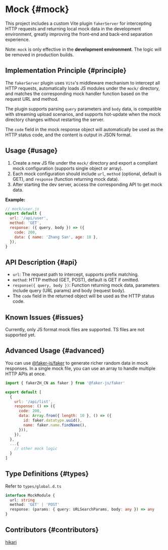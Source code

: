 # Mock {#mock}

This project includes a custom Vite plugin `fakerServer` for intercepting HTTP requests and returning local mock data in the development environment, greatly improving the front-end and back-end separation experience.

Note: `mock` is only effective in the **development environment**. The logic will be removed in production builds.

## Implementation Principle {#principle}

The `fakerServer` plugin uses `Vite`'s middleware mechanism to intercept all HTTP requests, automatically loads JS modules under the `mock/` directory, and matches the corresponding mock handler function based on the request URL and method.

The plugin supports parsing `query` parameters and `body` data, is compatible with streaming upload scenarios, and supports hot-update when the mock directory changes without restarting the server.

The `code` field in the mock response object will automatically be used as the HTTP status code, and the content is output in JSON format.

## Usage {#usage}

1. Create a new JS file under the `mock/` directory and export a compliant mock configuration (supports single object or array).
2. Each mock configuration should include `url`, `method` (optional, default is GET), and `response` (function returning mock data).
3. After starting the dev server, access the corresponding API to get mock data.

**Example:**

```js
// mock/user.js
export default {
  url: '/api/user',
  method: 'GET',
  response: ({ query, body }) => ({
    code: 200,
    data: { name: 'Zhang San', age: 18 },
  }),
}
```

## API Description {#api}

- `url`: The request path to intercept, supports prefix matching.
- `method`: HTTP method (GET, POST), default is GET if omitted.
- `response({ query, body })`: Function returning mock data, parameters include query (URL params) and body (request body).
- The `code` field in the returned object will be used as the HTTP status code.

## Known Issues {#issues}

Currently, only JS format mock files are supported. TS files are not supported yet.

## Advanced Usage {#advanced}

You can use [@faker-js/faker](https://github.com/faker-js/faker) to generate richer random data in mock responses. In a single mock file, you can use an array to handle multiple HTTP APIs at once.

```js
import { fakerZH_CN as faker } from '@faker-js/faker'

export default [
  {
    url: '/api/list',
    response: () => ({
      code: 200,
      data: Array.from({ length: 10 }, () => ({
        id: faker.datatype.uuid(),
        name: faker.name.findName(),
      })),
    }),
  },
  ...{
    // other mock logic
  }
]
```

## Type Definitions {#types}

Refer to `types/global.d.ts`

```ts
interface MockModule {
  url: string
  method: 'GET' | 'POST'
  response: (params: { query: URLSearchParams, body: any }) => any
}
```

## Contributors {#contributors}

[hikari](https://github.com/liuyax0818)
